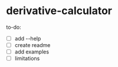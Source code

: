 # derivative-calculator

to-do:
- [ ] add --help
- [ ] create readme
- [ ] add examples
- [ ] limitations
